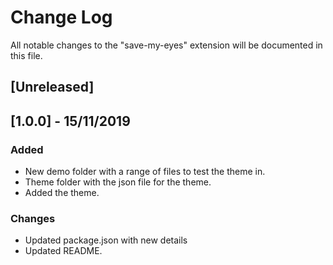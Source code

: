 # Change Log

All notable changes to the "save-my-eyes" extension will be documented in this file.

## [Unreleased]

## [1.0.0] - 15/11/2019
### Added
- New demo folder with a range of files to test the theme in.
- Theme folder with the json file for the theme.
- Added the theme.

### Changes
- Updated package.json with new details
- Updated README.